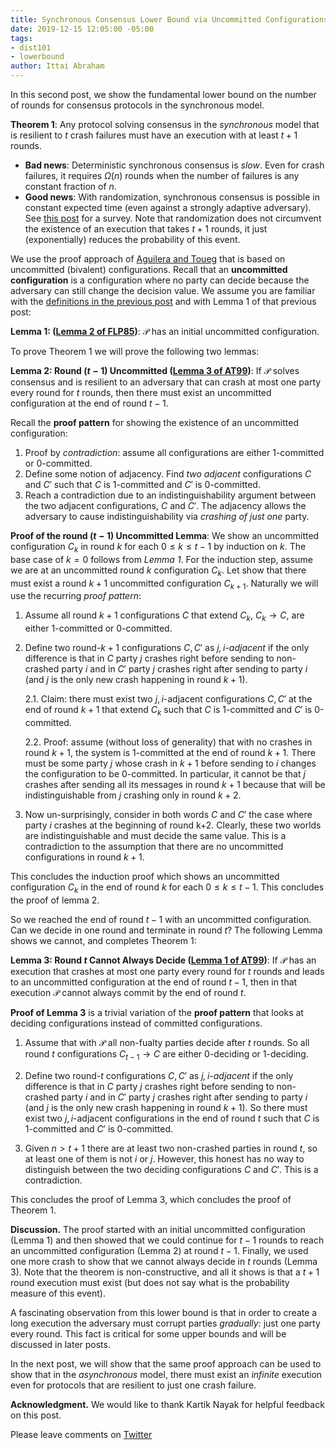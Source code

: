 ```yaml
---
title: Synchronous Consensus Lower Bound via Uncommitted Configurations
date: 2019-12-15 12:05:00 -05:00
tags:
- dist101
- lowerbound
author: Ittai Abraham
---
```


In this second post, we show the fundamental lower bound on the number of rounds for consensus protocols in the synchronous model.

**Theorem 1**: Any protocol solving consensus in the *synchronous* model that is resilient to $t$ crash failures must have an execution with at least $t+1$ rounds.


* **Bad news**: Deterministic synchronous consensus is *slow*. Even for crash failures, it requires $\Omega(n)$ rounds when the number of failures is any constant fraction of $n$.
* **Good news**: With randomization, synchronous consensus is possible in constant expected time (even against a strongly adaptive adversary). See [this post](https://decentralizedthoughts.github.io/2019-11-11-authenticated-synchronous-bft/) for a survey. Note that randomization does not circumvent the existence of an execution that takes $t+1$ rounds, it just (exponentially) reduces the probability of this event.


We use the proof approach of [Aguilera and Toueg](http://citeseerx.ist.psu.edu/viewdoc/download?doi=10.1.1.22.402&rep=rep1&type=pdf) that is based on uncommitted (bivalent) configurations. Recall that an **uncommitted configuration** is a configuration where no party can decide because the adversary can still change the decision value. We assume you are familiar with the [definitions in the previous post](https://decentralizedthoughts.github.io/2019-12-15-consensus-model-for-FLP/) and with  Lemma 1 of that previous post:

**Lemma 1: ([Lemma 2 of FLP85](https://lamport.azurewebsites.net/pubs/trans.pdf))**: $\mathcal{P}$ has an initial uncommitted configuration.



To prove Theorem 1 we will prove the following two lemmas:

**Lemma 2: Round $(t-1)$ Uncommitted ([Lemma 3 of AT99](http://citeseerx.ist.psu.edu/viewdoc/download?doi=10.1.1.22.402&rep=rep1&type=pdf))**: If $\mathcal{P}$ solves consensus and is resilient to an adversary that can crash at most one party every round for $t$ rounds, then there must exist an uncommitted configuration at the end of round $t-1$.

Recall the **proof pattern** for showing the existence of an uncommitted configuration:
1. Proof by *contradiction*: assume all configurations are either 1-committed or 0-committed.
2. Define some notion of adjacency. Find *two adjacent* configurations $C$ and $C'$ such that $C$ is 1-committed and $C'$ is 0-committed.
3. Reach a contradiction due to an indistinguishability argument between the two adjacent configurations, $C$ and $C'$. The adjacency allows the adversary to cause indistinguishability via *crashing of just one* party.


**Proof of the round $(t-1)$ Uncommitted Lemma**: We show an uncommitted configuration $C_k$ in round $k$ for each $0 \leq k \leq t-1$ by induction on $k$. The base case of $k=0$ follows from *Lemma 1*. For the induction step,  assume we are at an uncommitted round $k$ configuration $C_k$. Let show that there must exist a round $k+1$ uncommitted configuration $C_{k+1}$. Naturally we will use the recurring *proof pattern*:
1. Assume all round $k+1$ configurations $C$ that extend $C_k$,  $C_k \rightarrow C$,  are either 1-committed or 0-committed.
2. Define two round-$k+1$ configurations $C,C'$ as *$j,i$-adjacent* if the only difference is that in $C$ party $j$ crashes right before sending to non-crashed party $i$ and in $C'$ party $j$ crashes right after sending to party $i$ (and $j$ is the only new crash happening in round $k+1$).

    2.1. Claim: there must exist two $j,i$-adjacent configurations $C,C'$ at the end of round $k+1$ that extend $C_k$ such that $C$ is 1-committed and $C'$ is 0-committed.

    2.2. Proof: assume (without loss of generality) that with no crashes in round $k+1$, the system is 1-committed at the end of round $k+1$. There must be some party $j$ whose crash in $k+1$ before sending to $i$ changes the configuration to be 0-committed. In particular, it cannot be that $j$ crashes after sending all its messages in round $k+1$ because that will be indistinguishable from $j$ crashing only in round $k+2$.


3. Now un-surprisingly, consider in both words $C$ and $C'$ the case where party $i$ crashes at the beginning of round k+2. Clearly, these two worlds are indistinguishable and must decide the same value. This is a contradiction to the assumption that there are no uncommitted configurations in round $k+1$.

This concludes the induction proof which shows an uncommitted configuration $C_k$ in the end of round $k$ for each $0 \leq k \leq t-1$. This concludes the proof of lemma 2.


So we reached the end of round $t-1$ with an uncommitted configuration. Can we decide in one round and terminate in round $t$? The following Lemma shows we cannot, and completes Theorem 1:

**Lemma 3: Round $t$ Cannot Always Decide ([Lemma 1 of AT99](http://citeseerx.ist.psu.edu/viewdoc/download?doi=10.1.1.22.402&rep=rep1&type=pdf))**: If $\mathcal{P}$ has an execution that crashes at most one party every round for $t$ rounds and leads to an uncommitted configuration at the end of round $t-1$, then in that execution $\mathcal{P}$ cannot always commit by the end of round $t$.


**Proof of Lemma 3** is a trivial variation of the **proof pattern** that looks at deciding configurations instead of committed configurations.

1. Assume that with $\mathcal{P}$ all non-fualty parties decide after $t$ rounds. So all round $t$ configurations $C_{t-1} \rightarrow C$ are either 0-deciding or 1-deciding.

2. Define two round-$t$ configurations $C,C'$ as *$j,i$-adjacent* if the only difference is that in $C$ party $j$ crashes right before sending to non-crashed party $i$ and in $C'$ party $j$ crashes right after sending to party $i$ (and $j$ is the only new crash happening in round $k+1$).  So there must exist two $j,i$-adjacent configurations in the end of round $t$ such that $C$ is 1-committed and $C'$ is 0-committed.


3. Given $n>t+1$ there are at least two non-crashed parties in round $t$, so at least one of them is not $i$ or $j$. However, this honest has no way to distinguish between the two deciding configurations $C$ and $C'$. This is a contradiction.

This concludes the proof of Lemma 3, which concludes the proof of Theorem 1.

**Discussion.**
The proof started with an initial uncommitted configuration (Lemma 1) and then showed that we could continue for $t-1$ rounds to reach an uncommitted configuration (Lemma 2) at round $t-1$. Finally, we used one more crash to show that we cannot always decide in $t$ rounds (Lemma 3). Note that the theorem is non-constructive, and all it shows is that a $t+1$ round execution must exist (but does not say what is the probability measure of this event).

A fascinating observation from this lower bound is that in order to create a long execution the adversary must corrupt parties *gradually*: just one party every round. This fact is critical for some upper bounds and will be discussed in later posts.

In the next post, we will show that the same proof approach can be used to show that in the *asynchronous* model, there must exist an *infinite* execution even for protocols that are resilient to just one crash failure.


**Acknowledgment.** We would like to thank Kartik Nayak for helpful feedback on this post.


Please leave comments on [Twitter](https://twitter.com/ittaia/status/1206297946045767680?s=20)

